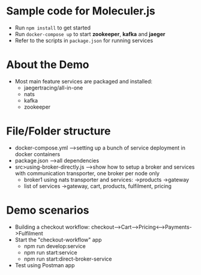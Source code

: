 # Sample code for Moleculer.js

- Run `npm install` to get started
- Run `docker-compose up` to start **zookeeper**, **kafka** and **jaeger**  
- Refer to the scripts in `package.json` for running services

# About the Demo
- Most main feature services are packaged and installed:
    - jaegertracing/all-in-one
    - nats
    - kafka
    - zookeeper
# File/Folder structure
- docker-compose.yml -->setting up a bunch of service deployment in docker containers
- package.json -->all dependencies
- src>using-broker-directly.js -->show how to setup a broker and services with communication transporter, one broker per node only
  - broker1 using nats transporter and services: ->products ->gateway
  - list of services ->gateway, cart, products, fulfilment, pricing
# Demo scenarios
- Building a checkout workflow:
     checkout-->Cart-->Pricing<-->Payments->Fulfilment
- Start the "checkout-workflow" app
   - npm run develop:service
   - npm run start:service
   - npm run start:direct-broker-service
- Test using Postman app
